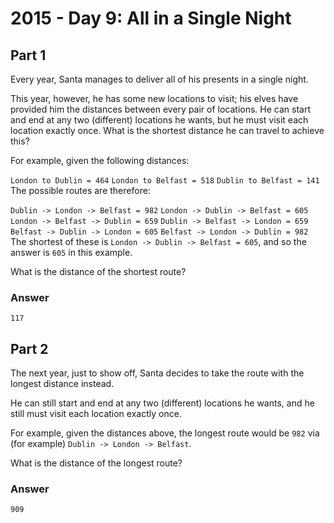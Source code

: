 # 2015 - Day 9: All in a Single Night
## Part 1
Every year, Santa manages to deliver all of his presents in a single night.

This year, however, he has some new locations to visit; his elves have provided him the distances between every pair of locations. He can start and end at any two (different) locations he wants, but he must visit each location exactly once. What is the shortest distance he can travel to achieve this?

For example, given the following distances:

`London to Dublin = 464`
`London to Belfast = 518`
`Dublin to Belfast = 141`
The possible routes are therefore:

`Dublin -> London -> Belfast = 982`
`London -> Dublin -> Belfast = 605`
`London -> Belfast -> Dublin = 659`
`Dublin -> Belfast -> London = 659`
`Belfast -> Dublin -> London = 605`
`Belfast -> London -> Dublin = 982`
The shortest of these is `London -> Dublin -> Belfast = 605`, and so the answer is `605` in this example.

What is the distance of the shortest route?

### Answer
`117`

## Part 2
The next year, just to show off, Santa decides to take the route with the longest distance instead.

He can still start and end at any two (different) locations he wants, and he still must visit each location exactly once.

For example, given the distances above, the longest route would be `982` via (for example) `Dublin -> London -> Belfast`.

What is the distance of the longest route?
### Answer
`909`